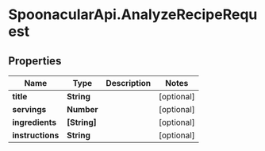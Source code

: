 # SpoonacularApi.AnalyzeRecipeRequest

## Properties

Name | Type | Description | Notes
------------ | ------------- | ------------- | -------------
**title** | **String** |  | [optional] 
**servings** | **Number** |  | [optional] 
**ingredients** | **[String]** |  | [optional] 
**instructions** | **String** |  | [optional] 


